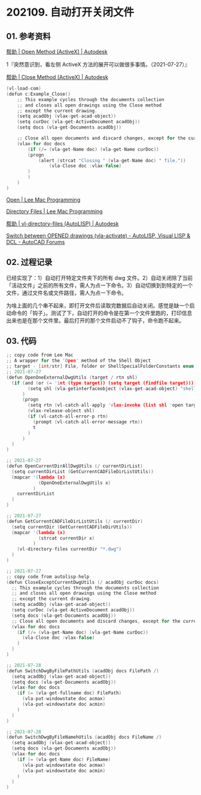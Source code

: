 # 202109. 自动打开关闭文件

## 01. 参考资料

[帮助 | Open Method (ActiveX) | Autodesk](https://help.autodesk.com/view/OARX/2018/CHS/?guid=GUID-9ED7A548-7978-4BFD-8462-E2FA747E8880)

1『突然意识到，看左侧 ActiveX 方法的展开可以做很多事情。（2021-07-27）』

[帮助 | Close Method (ActiveX) | Autodesk](https://help.autodesk.com/view/OARX/2018/CHS/?guid=GUID-F0135870-7411-42CB-82E6-87509ADF3DFF)

```c
(vl-load-com)
(defun c:Example_Close()
    ;; This example cycles through the documents collection
    ;; and closes all open drawings using the Close method
    ;; except the current drawing.
    (setq acadObj (vlax-get-acad-object))
    (setq curDoc (vla-get-ActiveDocument acadObj))
    (setq docs (vla-get-Documents acadObj))

    ;; Close all open documents and discard changes, except for the current drawing
    (vlax-for doc docs
        (if (/= (vla-get-Name doc) (vla-get-Name curDoc))
	    (progn
	        (alert (strcat "Closing " (vla-get-Name doc) " file."))
                (vla-Close doc :vlax-false)
	    )
        )
    )
)
```

[Open | Lee Mac Programming](http://lee-mac.com/open.html)

[Directory Files | Lee Mac Programming](http://www.lee-mac.com/getallfiles.html)

[帮助 | vl-directory-files (AutoLISP) | Autodesk](https://help.autodesk.com/view/OARX/2018/CHS/?guid=GUID-C28C0CB0-FBBE-4AA8-BAC4-2FF222772514)

[Switch between OPENED drawings (vla-activate) - AutoLISP, Visual LISP & DCL - AutoCAD Forums](https://www.cadtutor.net/forum/topic/50535-switch-between-opened-drawings-vla-activate/)

## 02. 过程记录

已经实现了：1）自动打开特定文件夹下的所有 dwg 文件。2）自动关闭除了当前「活动文件」之前的所有文件，需人为点一下命令。3）自动切换到到特定的一个文件，通过文件名或文件路径，需人为点一下命令。

为啥上面的几个串不起来，即打开文件后读取完数据后自动关闭。感觉是缺一个启动命令的「钩子」。测试了下，自动打开的命令是在第一个文件里跑的，打印信息出来也是在那个文件里。最后打开的那个文件启动不了钩子，命令跑不起来。

## 03. 代码

```c
;; copy code from Lee Mac
;; A wrapper for the 'Open' method of the Shell Object
;; target - [int/str] File, folder or ShellSpecialFolderConstants enum
;; 2021-07-27
(defun OpenOneExternalDwgUtils (target / rtn shl)
  (if (and (or (= 'int (type target)) (setq target (findfile target)))
        (setq shl (vla-getinterfaceobject (vlax-get-acad-object) "shell.application"))
      )
      (progn
        (setq rtn (vl-catch-all-apply 'vlax-invoke (list shl 'open target)))
        (vlax-release-object shl)
        (if (vl-catch-all-error-p rtn)
          (prompt (vl-catch-all-error-message rtn))
          t
        )
      )
  )
)

;; 2021-07-27
(defun OpenCurrentDirAllDwgUtils (/ currentDirList) 
  (setq currentDirList (GetCurrentCADFileDirListUtils))
  (mapcar '(lambda (x) 
            (OpenOneExternalDwgUtils x)
          ) 
    currentDirList
  ) 
)

;; 2021-07-27
(defun GetCurrentCADFileDirListUtils (/ currentDir) 
  (setq currentDir (GetCurrentCADFileDirUtils))
  (mapcar '(lambda (x) 
            (strcat currentDir x)
          ) 
    (vl-directory-files currentDir "*.dwg")
  ) 
)

;; 2021-07-27
;; copy code from autolisp-help
(defun CloseExceptCurrentDwgUtils (/ acadObj curDoc docs)
  ;; This example cycles through the documents collection
  ;; and closes all open drawings using the Close method
  ;; except the current drawing.
  (setq acadObj (vlax-get-acad-object))
  (setq curDoc (vla-get-ActiveDocument acadObj))
  (setq docs (vla-get-Documents acadObj))
  ;; Close all open documents and discard changes, except for the current drawing
  (vlax-for doc docs
    (if (/= (vla-get-Name doc) (vla-get-Name curDoc)) 
      (vla-Close doc :vlax-false)
    )
  )
)

;; 2021-07-28
(defun SwitchDwgByFilePathUtils (acadObj docs FilePath /)
  (setq acadObj (vlax-get-acad-object))
  (setq docs (vla-get-Documents acadObj))
  (vlax-for doc docs
    (if (= (vla-get-fullname doc) FilePath)
      (vla-put-windowstate doc acmax)
      (vla-put-windowstate doc acmin)
    )
  )
)

;; 2021-07-28
(defun SwitchDwgByFileNamehUtils (acadObj docs FileName /)
  (setq acadObj (vlax-get-acad-object))
  (setq docs (vla-get-Documents acadObj))
  (vlax-for doc docs
    (if (= (vla-get-Name doc) FileName)
      (vla-put-windowstate doc acmax)
      (vla-put-windowstate doc acmin)
    )
  )
)
```